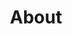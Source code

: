 ---
title: 'About'
layout: 'layouts/about.html'
intro:
  eyebrow: 'About page'
  main: 'This is what I am about'
  summary: 'Put smart SEO stuff about murals and services and myself'
primaryCTA:
  title: 'This is an agency that doesn’t actually exist'
  summary: 'This is the project site you build when you take the “Learn
    Eleventy From Scratch” course so it is all made up as a pretend
    context. You will learn a lot about Eleventy by building this site
    though. Take the course today!'
  buttonText: 'Get in touch'
  buttonUrl: 'https://learneleventyfromscratch.com'
---
